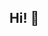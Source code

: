 <!--
**yan-gui-lai/yan-gui-lai** is a ✨ _special_ ✨ repository because its `README.md` (this file) appears on your GitHub profile.

Here are some ideas to get you started:

- 🔭 I’m currently working on ...
- 🌱 I’m currently learning ...
- 👯 I’m looking to collaborate on ...
- 🤔 I’m looking for help with ...
- 💬 Ask me about ...
- 📫 How to reach me: ...
- 😄 Pronouns: ...
- ⚡ Fun fact: ...
-->

## Hi! 👋

[comment]: <> (- 🔭 后端开发)

[comment]: <> (- 🌱 )

[comment]: <> (- 👯)

[comment]: <> (- 🤔)

[comment]: <> (<div>)

[comment]: <> (    <img height="165" align="left" src="https://github-readme-stats.vercel.app/api?username=yan-gui-lai&theme=calm&show_icons=true" />)

[comment]: <> (    <img src="https://github-readme-stats.vercel.app/api/top-langs/?username=yan-gui-lai&hide=html,css,Jupyter+Notebook,ruby,javascript&theme=calm&langs_count=6&layout=compact" />)

[comment]: <> (</div>)
